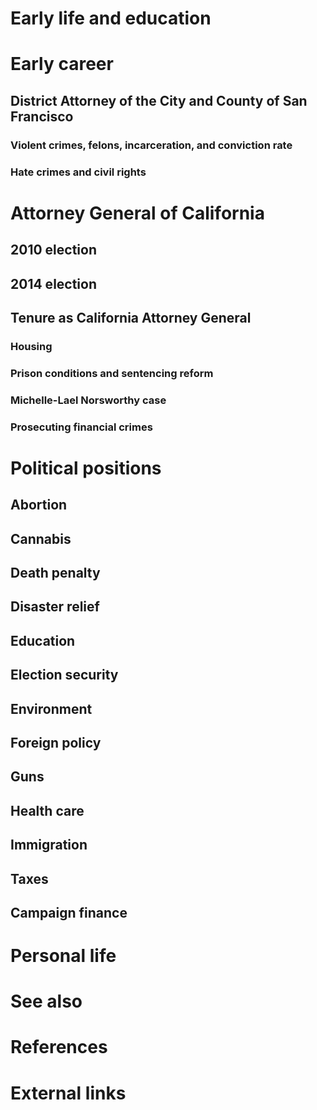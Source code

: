 # 
# Early life and education
# Early career
## District Attorney of the City and County of San Francisco
### Violent crimes, felons, incarceration, and conviction rate
### Hate crimes and civil rights
# Attorney General of California
## 2010 election
## 2014 election
## Tenure as California Attorney General
### Housing
### Prison conditions and sentencing reform
### Michelle-Lael Norsworthy case
### Prosecuting financial crimes
# Political positions
## Abortion
## Cannabis
## Death penalty
## Disaster relief
## Education
## Election security
## Environment
## Foreign policy
## Guns
## Health care
## Immigration
## Taxes
## Campaign finance
# Personal life
# See also
# References
# External links